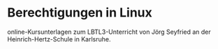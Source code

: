 # Berechtigungen in Linux
online-Kursunterlagen zum LBTL3-Unterricht von Jörg Seyfried an der Heinrich-Hertz-Schule
in Karlsruhe.
